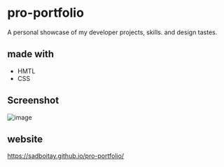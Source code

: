 # pro-portfolio
A personal showcase of my developer projects, skills. and design tastes.

## made with
* HMTL
* CSS

## Screenshot
![image](https://user-images.githubusercontent.com/86327207/128432174-6f4f8fbf-5d90-4269-87e5-ad3c6fddf189.png)

## website
https://sadboitay.github.io/pro-portfolio/
